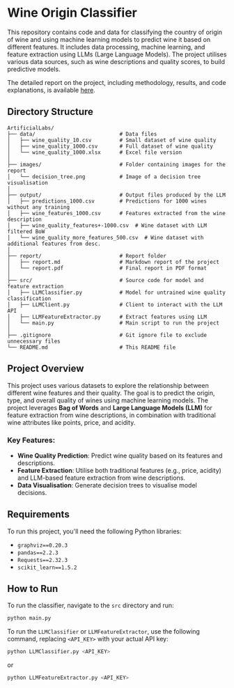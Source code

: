 # Wine Origin Classifier

This repository contains code and data for classifying the country of origin of wine and using machine learning models to predict wine it based on different features. It includes data processing, machine learning, and feature extraction using LLMs (Large Language Models). The project utilises various data sources, such as wine descriptions and quality scores, to build predictive models.

The detailed report on the project, including methodology, results, and code explanations, is available [here](https://github.com/AlexShem247/wine-origin-classifier/blob/main/report/report.pdf).

## Directory Structure

```plaintext
ArtificialLabs/
├── data/                           # Data files
│   ├── wine_quality_10.csv         # Small dataset of wine quality
│   ├── wine_quality_1000.csv       # Full dataset of wine quality
│   └── wine_quality_1000.xlsx      # Excel file version
│
├── images/                         # Folder containing images for the report
│   └── decision_tree.png           # Image of a decision tree visualisation
│
├── output/                         # Output files produced by the LLM
│   ├── predictions_1000.csv        # Predictions for 1000 wines without any training
│   ├── wine_features_1000.csv      # Features extracted from the wine description
│   ├── wine_quality_features+-1000.csv  # Wine dataset with LLM filtered BoW
│   └── wine_quality_more_features_500.csv  # Wine dataset with additional features from desc.
│
├── report/                         # Report folder
│   ├── report.md                   # Markdown report of the project
│   └── report.pdf                  # Final report in PDF format
│
├── src/                            # Source code for model and feature extraction
│   ├── LLMClassifier.py            # Model for untrained wine quality classification
│   ├── LLMClient.py                # Client to interact with the LLM API
│   ├── LLMFeatureExtractor.py      # Extract features using LLM
│   └── main.py                     # Main script to run the project
│
├── .gitignore                      # Git ignore file to exclude unnecessary files
└── README.md                       # This README file
```

## Project Overview

This project uses various datasets to explore the relationship between different wine features and their quality. The goal is to predict the origin, type, and overall quality of wines using machine learning models. The project leverages **Bag of Words** and **Large Language Models (LLM)** for feature extraction from wine descriptions, in combination with traditional wine attributes like points, price, and acidity.

### Key Features:
- **Wine Quality Prediction**: Predict wine quality based on its features and descriptions.
- **Feature Extraction**: Utilise both traditional features (e.g., price, acidity) and LLM-based feature extraction from wine descriptions.
- **Data Visualisation**: Generate decision trees to visualise model decisions.

## Requirements

To run this project, you'll need the following Python libraries:

- `graphviz==0.20.3`
- `pandas==2.2.3`
- `Requests==2.32.3`
- `scikit_learn==1.5.2`

## How to Run

To run the classifier, navigate to the `src` directory and run:

```bash
python main.py
```

To run the `LLMClassifier` or `LLMFeatureExtractor`, use the following command, replacing `<API_KEY>` with your actual API key:

```bash
python LLMClassifier.py <API_KEY>
```

or

```bash
python LLMFeatureExtractor.py <API_KEY>
```
